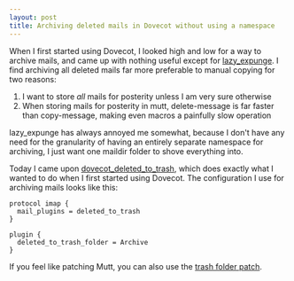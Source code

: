 ```yaml
---
layout: post
title: Archiving deleted mails in Dovecot without using a namespace
---
```


When I first started using Dovecot, I looked high and low for a way to archive
mails, and came up with nothing useful except for [lazy\_expunge][le]. I find
archiving all deleted mails far more preferable to manual copying for two
reasons:

1. I want to store *all* mails for posterity unless I am very sure otherwise
2. When storing mails for posterity in mutt, delete-message is far faster
   than copy-message, making even macros a painfully slow operation

lazy\_expunge has always annoyed me somewhat, because I don't have any need for
the granularity of having an entirely separate namespace for archiving, I just
want one maildir folder to shove everything into.

Today I came upon [dovecot\_deleted\_to\_trash][dtt], which does exactly what I
wanted to do when I first started using Dovecot. The configuration I use for
archiving mails looks like this:

    protocol imap {
      mail_plugins = deleted_to_trash
    }

    plugin {
      deleted_to_trash_folder = Archive
    }

If you feel like patching Mutt, you can also use the [trash folder
patch][trash].

[le]:  http://wiki2.dovecot.org/Plugins/Lazyexpunge
[dtt]: https://github.com/lexbrugman/dovecot_deleted_to_trash
[lex]: https://github.com/lexbrugman
[trash]: http://cedricduval.free.fr/mutt/patches/
